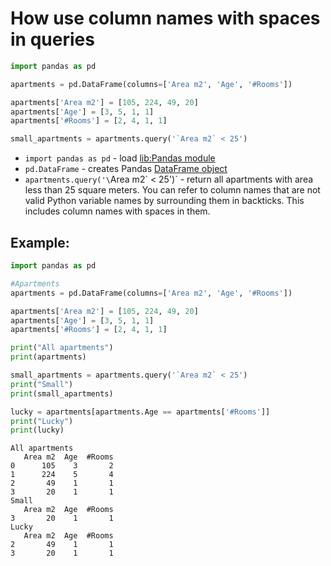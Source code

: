 # How use column names with spaces in queries

```python
import pandas as pd

apartments = pd.DataFrame(columns=['Area m2', 'Age', '#Rooms'])

apartments['Area m2'] = [105, 224, 49, 20]
apartments['Age'] = [3, 5, 1, 1]
apartments['#Rooms'] = [2, 4, 1, 1]

small_apartments = apartments.query('`Area m2` < 25')
```

- `import pandas as pd` - load [lib:Pandas module](/python-pandas/how-to-install-pandas)
- `pd.DataFrame` - creates Pandas [DataFrame object](https://pandas.pydata.org/docs/reference/api/pandas.DataFrame.html)
- `apartments.query('\`Area m2\` < 25')` - return all apartments with area less than 25 square meters. You can refer to column names that are not valid Python variable names by surrounding them in backticks. This includes column names with spaces in them.

## Example: 
```python
import pandas as pd

#Apartments
apartments = pd.DataFrame(columns=['Area m2', 'Age', '#Rooms'])

apartments['Area m2'] = [105, 224, 49, 20]
apartments['Age'] = [3, 5, 1, 1]
apartments['#Rooms'] = [2, 4, 1, 1]

print("All apartments")
print(apartments)

small_apartments = apartments.query('`Area m2` < 25')
print("Small")
print(small_apartments)

lucky = apartments[apartments.Age == apartments['#Rooms']]
print("Lucky")
print(lucky)
```
```
All apartments
   Area m2  Age  #Rooms
0      105    3       2
1      224    5       4
2       49    1       1
3       20    1       1
Small
   Area m2  Age  #Rooms
3       20    1       1
Lucky
   Area m2  Age  #Rooms
2       49    1       1
3       20    1       1

```

